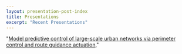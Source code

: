 ```yaml
---
layout: presentation-post-index
title: Presentations
excerpt: "Recent Presentations"
---
```


"<a href="http://ieeexplore.ieee.org/abstract/document/7799311/">Model predictive control of large-scale urban networks via perimeter control and route guidance actuation,</a>"
